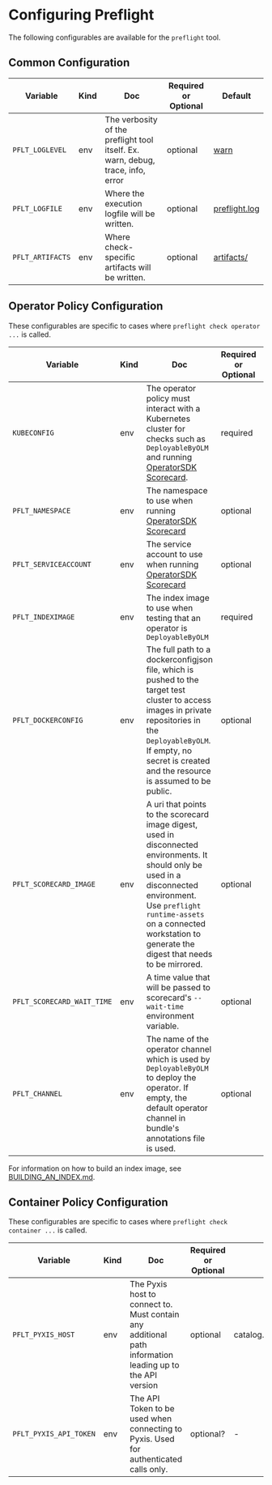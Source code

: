 # Configuring Preflight

The following configurables are available for the `preflight` tool.

## Common Configuration

|Variable|Kind|Doc|Required or Optional|Default|
|--|--|--|--|--|
|`PFLT_LOGLEVEL`|env|The verbosity of the preflight tool itself. Ex. warn, debug, trace, info, error|optional|[warn](https://github.com/redhat-openshift-ecosystem/openshift-preflight/blob/main/cmd/defaults.go#L6)|
|`PFLT_LOGFILE`|env|Where the execution logfile will be written.|optional|[preflight.log](https://github.com/redhat-openshift-ecosystem/openshift-preflight/blob/main/cmd/defaults.go#L5)|
|`PFLT_ARTIFACTS`|env|Where check-specific artifacts will be written.|optional|[artifacts/](https://github.com/redhat-openshift-ecosystem/openshift-preflight/blob/main/cmd/defaults.go#L7)|


## Operator Policy Configuration

These configurables are specific to cases where `preflight check operator ...`
is called.

|Variable|Kind|Doc|Required or Optional|Default|
|--|--|--|--|--|
|`KUBECONFIG`|env|The operator policy must interact with a Kubernetes cluster for checks such as `DeployableByOLM` and running [OperatorSDK Scorecard](https://sdk.operatorframework.io/docs/testing-operators/scorecard/).|required|-|
|`PFLT_NAMESPACE`|env|The namespace to use when running [OperatorSDK Scorecard](https://sdk.operatorframework.io/docs/testing-operators/scorecard/)|optional|[default](https://github.com/redhat-openshift-ecosystem/openshift-preflight/blob/main/cmd/defaults.go#L8)|
|`PFLT_SERVICEACCOUNT`|env|The service account to use when running [OperatorSDK Scorecard](https://sdk.operatorframework.io/docs/testing-operators/scorecard/)|optional|[default](https://github.com/redhat-openshift-ecosystem/openshift-preflight/blob/main/cmd/defaults.go#L9)|
|`PFLT_INDEXIMAGE`|env|The index image to use when testing that an operator is `DeployableByOLM`|required|-|
|`PFLT_DOCKERCONFIG`|env|The full path to a dockerconfigjson file, which is pushed to the target test cluster to access images in private repositories in the `DeployableByOLM`. If empty, no secret is created and the resource is assumed to be public.|optional|-|
|`PFLT_SCORECARD_IMAGE`|env|A uri that points to the scorecard image digest, used in disconnected environments. It should only be used in a disconnected environment. Use `preflight runtime-assets` on a connected workstation to generate the digest that needs to be mirrored.|optional|-|
|`PFLT_SCORECARD_WAIT_TIME`|env|A time value that will be passed to scorecard's `--wait-time` environment variable.|optional|[default](https://github.com/redhat-openshift-ecosystem/openshift-preflight/blob/main/cmd/defaults.go#L10)|
|`PFLT_CHANNEL`|env|The name of the operator channel which is used by `DeployableByOLM` to deploy the operator. If empty, the default operator channel in bundle's annotations file is used.|optional|-|


For information on how to build an index image, see [BUILDING_AN_INDEX.md](BUILDING_AN_INDEX.md).

## Container Policy Configuration

These configurables are specific to cases where `preflight check container ...`
is called.

|Variable|Kind|Doc|Required or Optional|Default|
|--|--|--|--|--|
|`PFLT_PYXIS_HOST`|env|The Pyxis host to connect to. Must contain any additional path information leading up to the API version|optional|catalog.redhat.com/api/containers|
|`PFLT_PYXIS_API_TOKEN`|env|The API Token to be used when connecting to Pyxis. Used for authenticated calls only.|optional?|-|
